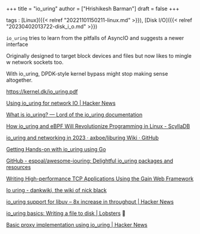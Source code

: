 +++
title = "io_uring"
author = ["Hrishikesh Barman"]
draft = false
+++

tags
: [Linux]({{< relref "20221101150211-linux.md" >}}), [Disk I/O]({{< relref "20230402013722-disk_i_o.md" >}})


`io_uring` tries to learn from the pitfalls of AsyncIO and suggests a newer interface

Originally designed to target block devices and files but now likes to mingle w network sockets too.

With io_uring, DPDK-style kernel bypass might stop making sense altogether.

<https://kernel.dk/io_uring.pdf>

[Using io_uring for network IO | Hacker News](https://news.ycombinator.com/item?id=35547316)

[What is io_uring? — Lord of the io_uring documentation](https://unixism.net/loti/what_is_io_uring.html)

[How io_uring and eBPF Will Revolutionize Programming in Linux - ScyllaDB](https://www.scylladb.com/2020/05/05/how-io_uring-and-ebpf-will-revolutionize-programming-in-linux/)

[io_uring and networking in 2023 · axboe/liburing Wiki · GitHub](https://github.com/axboe/liburing/wiki/io_uring-and-networking-in-2023/a6b20fcee88b253eb7dd8240e3c6535c4d32de72)

[Getting Hands-on with io_uring using Go](https://developers.mattermost.com/blog/hands-on-iouring-go/)

[GitHub - espoal/awesome-iouring: Delightful io_uring packages and resources](https://github.com/espoal/awesome-iouring)

[Writing High-performance TCP Applications Using the Gain Web Framework](https://betterprogramming.pub/an-introduction-to-gain-part-1-writing-high-performance-tcp-application-df5f7253e54a)

[Io uring - dankwiki, the wiki of nick black](https://nick-black.com/dankwiki/index.php/Io_uring#Zerocopy)

[io_uring support for libuv – 8x increase in throughput | Hacker News](https://news.ycombinator.com/item?id=36106196)

[io_uring basics: Writing a file to disk | Lobsters](https://lobste.rs/s/rimkv3/io_uring_basics_writing_file_disk) 🌟

[Basic proxy implementation using io_uring | Hacker News](https://news.ycombinator.com/item?id=39414630)
